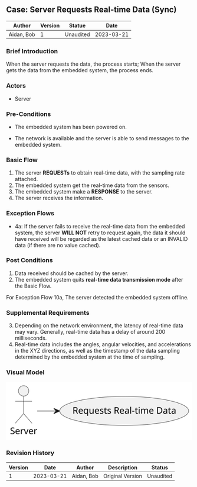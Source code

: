 

## Case: Server Requests Real-time Data (Sync)

| Author     | Version | Statue    | Date       |
| ---------- | ------- | --------- | ---------- |
| Aidan, Bob | 1       | Unaudited | 2023-03-21 |

### Brief Introduction

When the server requests the data, the process starts; When the server gets the data from the embedded system, the process ends.

### Actors

- Server

### Pre-Conditions

- The embedded system has been powered on.

- The network is available and the server is able to send messages to the embedded system.

### Basic Flow

1. The server **REQUESTs** to obtain real-time data, with the sampling rate attached.
1. The embedded system get the real-time data from the sensors.
1. The embedded system make a **RESPONSE** to the server.
4. The server receives the information.

### Exception Flows

- 4a: If the server fails to receive the real-time data from the embedded system, the server **WILL NOT** retry to request again, the data it should have received will be regarded as the latest cached data or an INVALID data (if there are no value cached).

### Post Conditions

1. Data received should be cached by the server.
2. The embedded system quits **real-time data transmission mode** after the Basic Flow.

For Exception Flow 10a, The server detected the embedded system offline.

### Supplemental Requirements

3. Depending on the network environment, the latency of real-time data may vary. Generally, real-time data has a delay of around 200 milliseconds.
3. Real-time data includes the angles, angular velocities, and accelerations in the XYZ directions, as well as the timestamp of the data sampling determined by the embedded system at the time of sampling.

### Visual Model

<img src="Server Requests Real-time Data.svg" style="zoom:150%;" />

### Revision History

| Version | Date       | Author     | Description      | Status    |
| ------- | ---------- | ---------- | ---------------- | --------- |
| 1       | 2023-03-21 | Aidan, Bob | Original Version | Unaudited |

